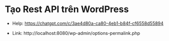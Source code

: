 # Tạo Rest API trên WordPress

- Help: https://chatgpt.com/c/3ae4d80a-ca80-4eb1-b84f-cf6558d55894

- Link: http://localhost:8080/wp-admin/options-permalink.php
